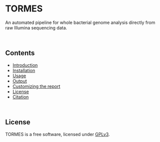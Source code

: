 # TORMES
An automated pipeline for whole bacterial genome analysis directly from raw Illumina sequencing data.  

<br>

## Contents  
  * [Introduction](#introduction)
  * [Installation](#installation)
  * [Usage](#usage)
  * [Output](#output)
  * [Customizing the report](#report)
  * [License](#license)
  * [Citation](#citation)

<br>

## License
TORMES is a free software, licensed under [GPLv3](https://github.com/nmquijada/tormes/blob/master/LICENSE).

